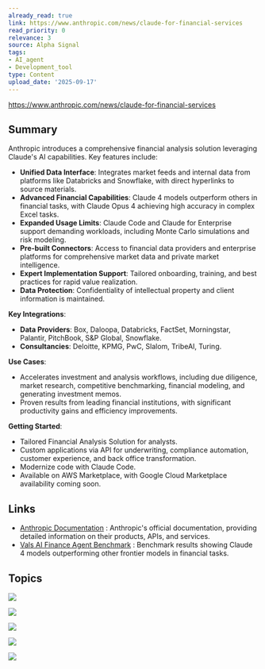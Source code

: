 ```yaml
---
already_read: true
link: https://www.anthropic.com/news/claude-for-financial-services
read_priority: 0
relevance: 3
source: Alpha Signal
tags:
- AI_agent
- Development_tool
type: Content
upload_date: '2025-09-17'
---
```


https://www.anthropic.com/news/claude-for-financial-services
## Summary

Anthropic introduces a comprehensive financial analysis solution leveraging Claude's AI capabilities. Key features include:

- **Unified Data Interface**: Integrates market feeds and internal data from platforms like Databricks and Snowflake, with direct hyperlinks to source materials.
- **Advanced Financial Capabilities**: Claude 4 models outperform others in financial tasks, with Claude Opus 4 achieving high accuracy in complex Excel tasks.
- **Expanded Usage Limits**: Claude Code and Claude for Enterprise support demanding workloads, including Monte Carlo simulations and risk modeling.
- **Pre-built Connectors**: Access to financial data providers and enterprise platforms for comprehensive market data and private market intelligence.
- **Expert Implementation Support**: Tailored onboarding, training, and best practices for rapid value realization.
- **Data Protection**: Confidentiality of intellectual property and client information is maintained.

**Key Integrations**:
- **Data Providers**: Box, Daloopa, Databricks, FactSet, Morningstar, Palantir, PitchBook, S&P Global, Snowflake.
- **Consultancies**: Deloitte, KPMG, PwC, Slalom, TribeAI, Turing.

**Use Cases**:
- Accelerates investment and analysis workflows, including due diligence, market research, competitive benchmarking, financial modeling, and generating investment memos.
- Proven results from leading financial institutions, with significant productivity gains and efficiency improvements.

**Getting Started**:
- Tailored Financial Analysis Solution for analysts.
- Custom applications via API for underwriting, compliance automation, customer experience, and back office transformation.
- Modernize code with Claude Code.
- Available on AWS Marketplace, with Google Cloud Marketplace availability coming soon.
## Links

- [Anthropic Documentation](https://docs.anthropic.com/) : Anthropic's official documentation, providing detailed information on their products, APIs, and services.
- [Vals AI Finance Agent Benchmark](https://www.vals.ai/fab/benchmark-card.pdf) : Benchmark results showing Claude 4 models outperforming other frontier models in financial tasks.

## Topics

![](topics/Platform/Databricks)

![](topics/Platform/Snowflake)

![](topics/Concept/Monte%20Carlo%20Simulations)

![](topics/Platform/AWS%20Marketplace)

![](topics/Platform/Google%20Cloud%20Marketplace)